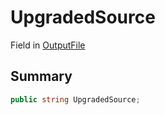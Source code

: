 # UpgradedSource

Field in [OutputFile](/api/csharp/yarn.compiler.upgrader.upgraderesult.outputfile.md)

## Summary



```csharp
public string UpgradedSource;
```

